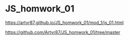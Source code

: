 # JS_homwork_01

https://artyr87.github.io/JS_homwork_01/mod_1/js_01.html

https://github.com/Artyr87/JS_homwork_01/tree/master

